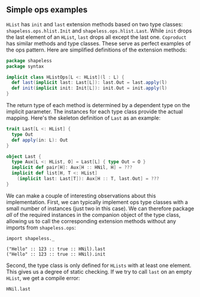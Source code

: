 ## Simple ops examples

`HList` has `init` and `last`
extension methods based on two type classes:
`shapeless.ops.hlist.Init` and
`shapeless.ops.hlist.Last`. 
While `init` drops the last element of an `HList`, 
`last` drops all except the last one.
`Coproduct` has similar methods and type classes.
These serve as perfect examples of the ops pattern.
Here are simplified definitions of the extension methods:

```scala
package shapeless
package syntax

implicit class HListOps[L <: HList](l : L) {
  def last(implicit last: Last[L]): last.Out = last.apply(l)
  def init(implicit init: Init[L]): init.Out = init.apply(l)
}
```

The return type of each method is determined
by a dependent type on the implicit parameter.
The instances for each type class provide the actual mapping.
Here's the skeleton definition of `Last` as an example:

```scala
trait Last[L <: HList] {
  type Out
  def apply(in: L): Out
}

object Last {
  type Aux[L <: HList, O] = Last[L] { type Out = O }
  implicit def pair[H]: Aux[H :: HNil, H] = ???
  implicit def list[H, T <: HList]
    (implicit last: Last[T]): Aux[H :: T, last.Out] = ???
}
```

We can make a couple of interesting observations
about this implementation.
First, we can typically implement ops type classes
with a small number of instances (just two in this case).
We can therefore package *all* of the required instances
in the companion object of the type class,
allowing us to call the corresponding extension methods
without any imports from `shapeless.ops`:

```tut:book:silent
import shapeless._
```

```tut:book
("Hello" :: 123 :: true :: HNil).last
("Hello" :: 123 :: true :: HNil).init
```

Second, the type class is only defined for `HLists`
with at least one element.
This gives us a degree of static checking.
If we try to call `last` on an empty `HList`,
we get a compile error:

```tut:book:fail
HNil.last
```
